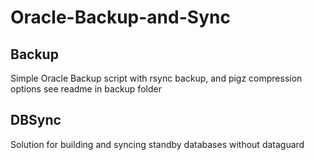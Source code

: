 # Oracle-Backup-and-Sync

## Backup 
Simple Oracle Backup script with rsync backup, and pigz compression options
see readme in backup folder
## DBSync
Solution for building and syncing standby databases without dataguard



